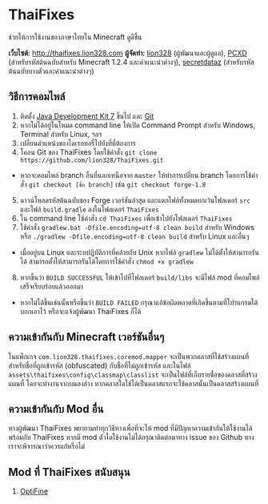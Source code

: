 ThaiFixes
=========

ช่วยให้การใช้งานของภาษาไทยใน Minecraft ดูดีขึ้น

**เว็บไซต์:** http://thaifixes.lion328.com
**ผู้จัดทำ:** [lion328](http://lion328.com) (ผู้พัฒนาและผู้ดูแล), [PCXD](http://pcxd.me) (สำหรับรหัสต้นฉบับสำหรับ Minecraft 1.2.4 และคำแนะนำต่างๆ), [secretdataz](https://github.com/secretdataz) (สำหรับรหัสต้นฉบับบางตัวและคำแนะนำต่างๆ)

วิธีการคอมไพล์
------------

1. ติดตั้ง [Java Development Kit 7](http://www.oracle.com/technetwork/java/javase/downloads/index.html) ขึ้นไป และ [Git](http://git-scm.com)
2. หากไม่ได้อยู่ในโหมด command line ให้เปิด Command Prompt สำหรับ Windows, Terminal สำหรับ Linux, ฯลฯ
3. เปลี่ยนตำแหน่งของไดเรกทอรี่ไปยังที่ที่ต้องการ
4. โคลน Git ของ ThaiFixes โดยใช้คำสั่ง `git clone https://github.com/lion328/ThaiFixes.git`
  - หากจะคอมไพล์ branch อื่นที่นอกเหนือจาก `master` ให้ทำการเปลี่ยน branch โดยการใช้คำสั่ง `git checkout [ชื่อ branch]` เช่น `git checkout forge-1.8`
5. ดาวน์โหลดรหัสต้นฉบับของ Forge เวอร์ชันล่าสุด และแตกไฟล์ทั้งหมดยกเว้นโฟลเดอร์ `src` และไฟล์ `build.gradle` ลงในโฟลเดอร์ `ThaiFixes`
6. ใน command line ใช้คำสั่ง `cd ThaiFixes` เพื่อเข้าไปยังโฟลเดอร์ `ThaiFixes`
7. ใช้คำสั่ง `gradlew.bat -Dfile.encoding=utf-8 clean build` สำหรับ Windows หรือ `./gradlew -Dfile.encoding=utf-8 clean build` สำหรับ Linux และอื่นๆ
  - เมื่ออยู่บน Linux และระบปฏิบัติการที่คล้ายกับ Unix หากไฟล์ `gradlew` ไม่ได้ตั้งให้สามารถรันได้ สามารถตั้งให้สามารถรันได้โดยการใช้คำสั่ง `chmod +x gradlew`
8. หากขึ้นว่า `BUILD SUCCESSFUL` ให้เข้าไปที่โฟลเดอร์ `build/libs` จะมีไฟล์ mod ที่คอมไพล์เสร็จเรียบร้อยแล้วออกมา
  - หากไม่ได้ขึ้นเช่นนั้นหรือขึ้นว่า `BUILD FAILED` กรุณาแก้ข้อผิดพลาดที่เกิดขึ้นตามที่โปรแกรมได้บอกเอาไว้ หรือจะแจ้งผู้พัฒนา ThaiFixes ก็ได้

ความเข้ากันกับ Minecraft เวอร์ชันอื่นๆ
-------------------------------

ในแพ็กเกจ `com.lion328.thaifixes.coremod.mapper` จะเป็นพวกคลาสที่ใช้สร้างแผนที่สำหรับชื่อที่ถูกเข้ารหัส (obfuscated) กับชื่อที่ไม่ถูกเข้ารหัส และในไฟล์ `assets\thaifixes\config\classmap\classlist` จะเป็นไฟล์ที่เก็บรายชื่อของคลาสที่สร้างแผนที่ โดยจะทำงานจากบนลงล่าง หากคลาสใดใช้ได้เป็นคลาสแรกจะใช้คลาสนั้นเป็นคลาสสร้างแผนที่

ความเข้ากันกับ Mod อื่น
-----------------------

ทางผู้พัฒนา ThaiFixes พยายามทำทุกวิธีทางเพื่อที่จะให้ mod ที่มีปัญหาความเข้ากันให้ใช้งานได้พร้อมกับ ThaiFixes หากมี mod ตัวใดใช้งานไม่ได้กรุณาติดต่อมาทาง issue ของ Github ทางเราจะพิจารณาว่าควรแก้หรือไม่

Mod ที่ ThaiFixes สนับสนุน
---------------------
1. [OptiFine](http://optifine.net/)
